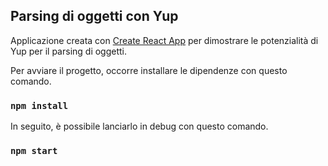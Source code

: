 ## Parsing di oggetti con Yup

Applicazione creata con [Create React App](https://github.com/facebook/create-react-app) per dimostrare le potenzialità di Yup per il parsing di oggetti.

Per avviare il progetto, occorre installare le dipendenze con questo comando.

### `npm install`

In seguito, è possibile lanciarlo in debug con questo comando.

### `npm start`
